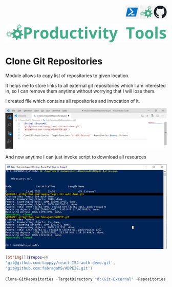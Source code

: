 <!--Category:PowerShell--> 
 <p align="right">
    <a href="https://www.powershellgallery.com/packages/ProductivityTools.PSDisplayPosition/"><img src="Images/Header/Powershell_border_40px.png" /></a>
    <a href="http://www.productivitytools.tech/display-position/"><img src="Images/Header/ProductivityTools_green_40px_2.png" /><a> 
    <a href="https://github.com/pwujczyk/ProductivityTools.PSDisplayPosition"><img src="Images/Header/Github_border_40px.png" /></a>
</p>
<p align="center">
    <a href="http://http://productivitytools.tech/">
        <img src="Images/Header/LogoTitle_green_500px.png" />
    </a>
</p>

# Clone Git Repositories

Module allows to copy list of repositories to given location. 

<!--more-->
It helps me to store links to all external git repositories which I am interested in, so I can remove them anytime without worrying that I will lose them. 

I created file which contains all repositories and invocation of it.
<!--og-image-->
![Display settings](Images/InitRepositories.png)

And now anytime I can just invoke script to download all resources

![Display settings](Images/Cloning.png)


```PowerShell
[String[]]$repos=@(
'git@github.com:tappyy/react-IS4-auth-demo.git',
'git@github.com:fabragaMS/ADPE2E.git')

Clone-GitRepositories -TargetDirectory "d:\Git-External" -Repositories $repos -Verbose

```


